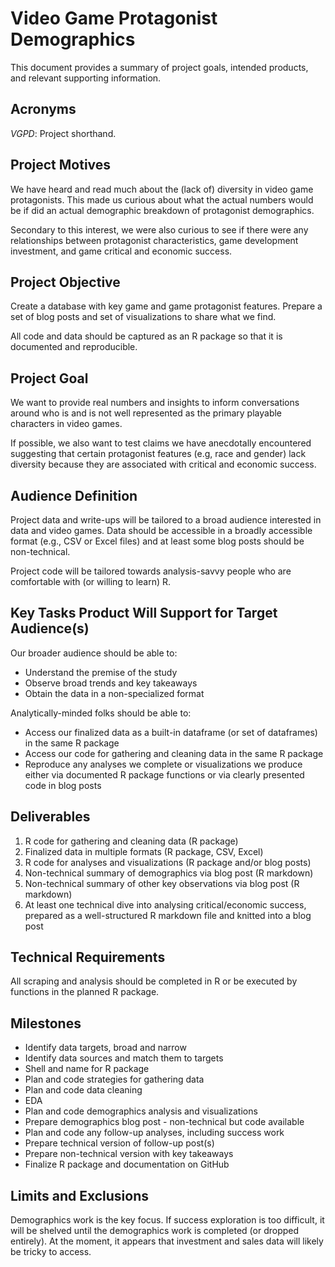 # Video Game Protagonist Demographics
This document provides a summary of project goals, intended products, and 
relevant supporting information. 

## Acronyms
*VGPD*: Project shorthand.

## Project Motives
We have heard and read much about the (lack of) diversity in video game
protagonists. This made us curious about what the actual numbers would be
if did an actual demographic breakdown of protagonist demographics. 

Secondary to this interest, we were also curious to see if there were any
relationships between protagonist characteristics, game development investment, 
and game critical and economic success.

## Project Objective
Create a database with key game and game protagonist features. Prepare a set of
blog posts and set of visualizations to share what we find. 

All code and data should be captured as an R package so that it is documented
and reproducible.

## Project Goal
We want to provide real numbers and insights to inform conversations around
who is and is not well represented as the primary playable characters in video 
games.

If possible, we also want to test claims we have anecdotally encountered
suggesting that certain protagonist features (e.g, race and gender) lack
diversity because they are associated with critical and economic success.

## Audience Definition
Project data and write-ups will be tailored to a broad audience interested
in data and video games. Data should be accessible in a broadly accessible
format (e.g., CSV or Excel files) and at least some blog posts should be
non-technical.

Project code will be tailored towards analysis-savvy people who are
comfortable with (or willing to learn) R.

## Key Tasks Product Will Support for Target Audience(s)
Our broader audience should be able to:
* Understand the premise of the study
* Observe broad trends and key takeaways
* Obtain the data in a non-specialized format

Analytically-minded folks should be able to:
* Access our finalized data as a built-in dataframe (or set of dataframes) in
    the same R package
* Access our code for gathering and cleaning data in the same R package
* Reproduce any analyses we complete or visualizations we produce either via
    documented R package functions or via clearly presented code in blog posts

## Deliverables
1. R code for gathering and cleaning data (R package)
2. Finalized data in multiple formats (R package, CSV, Excel)
3. R code for analyses and visualizations (R package and/or blog posts)
4. Non-technical summary of demographics via blog post (R markdown)
5. Non-technical summary of other key observations via blog post (R markdown)
6. At least one technical dive into analysing critical/economic success, 
    prepared as a well-structured R markdown file and knitted into a blog post

## Technical Requirements
All scraping and analysis should be completed in R or be executed by functions 
in the planned R package.

## Milestones
* Identify data targets, broad and narrow
* Identify data sources and match them to targets
* Shell and name for R package
* Plan and code strategies for gathering data
* Plan and code data cleaning
* EDA
* Plan and code demographics analysis and visualizations
* Prepare demographics blog post - non-technical but code available
* Plan and code any follow-up analyses, including success work
* Prepare technical version of follow-up post(s)
* Prepare non-technical version with key takeaways
* Finalize R package and documentation on GitHub

## Limits and Exclusions
Demographics work is the key focus. If success exploration is too difficult, it
will be shelved until the demographics work is completed (or dropped entirely).
At the moment, it appears that investment and sales data will likely be tricky
to access.